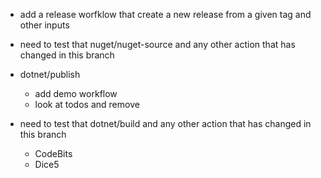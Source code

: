 - add a release worfklow that create a new release from a given tag and other inputs
- need to test that nuget/nuget-source and any other action that has changed in this branch
- dotnet/publish
  - add demo workflow
  - look at todos and remove

- need to test that dotnet/build and any other action that has changed in this branch
  - CodeBits
  - Dice5